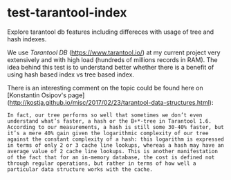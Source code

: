 # test-tarantool-index
Explore tarantool db features including differeces with usage of tree and hash indexes.

We use *Tarantool DB* (https://www.tarantool.io/) at my current project very extensively and with high load (hundreds of millions records in RAM).
The idea behind this test is to understand better whether there is a benefit of using hash based index vs tree based index.

There is an interesting comment on the topic could be found here on [Konstantin Osipov's page] (http://kostja.github.io/misc/2017/02/23/tarantool-data-structures.html):
```
In fact, our tree performs so well that sometimes we don’t even understand what’s faster, a hash or the B+*-tree in Tarantool 1.6. According to our measurements, a hash is still some 30-40% faster, but it’s a mere 40% gain given the logarithmic complexity of our tree against the constant complexity of a hash: this logarithm is expressed in terms of only 2 or 3 cache line lookups, whereas a hash may have an average value of 2 cache line lookups. This is another manifestation of the fact that for an in-memory database, the cost is defined not through regular operations, but rather in terms of how well a particular data structure works with the cache.
```
